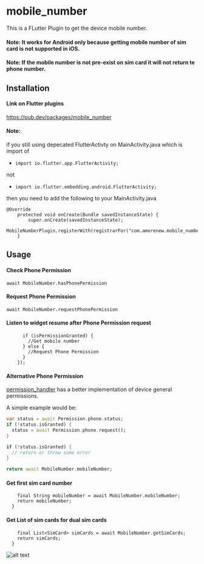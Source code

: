 # mobile_number

This is a FLutter Plugin to get the device mobile number.
#### Note: It works for Android only because getting mobile number of sim card is not supported in iOS.
#### Note: If the mobile number is not pre-exist on sim card it will not return te phone number.

## Installation 
#### Link on Flutter plugins
https://pub.dev/packages/mobile_number

#### Note: 
if you still using depecated FlutterActivty on MainActivity.java
which is import of 
- `import io.flutter.app.FlutterActivity;`

not 
- `import io.flutter.embedding.android.FlutterActivity;`

then you need to add the following to your MainActivity.java
``` 
@Override
    protected void onCreate(Bundle savedInstanceState) {
        super.onCreate(savedInstanceState);
        MobileNumberPlugin.registerWith(registrarFor("com.amorenew.mobile_number.MobileNumberPlugin()"));
    }
  ```

## Usage

#### Check Phone Permission

```await MobileNumber.hasPhonePermission```

#### Request Phone Permission

```await MobileNumber.requestPhonePermission```

#### Listen to widget resume after Phone Permission request

```MobileNumber.listenPhonePermission((isPermissionGranted) {
      if (isPermissionGranted) {
        //Get mobile number
      } else {
        //Request Phone Permission
      }
    });
  ```
#### Alternative Phone Permission

[permission_handler](https://pub.dev/packages/permission_handler) has a better implementation of device general permissions.

A simple example would be:

```dart
var status = await Permission.phone.status;
if (!status.isGranted) {
  status = await Permission.phone.request();
}

if (!status.isGranted) {
  // return or throw some error
}

return await MobileNumber.mobileNumber;

```


#### Get first sim card number

```Future<String> getMobileNumber() async {
    final String mobileNumber = await MobileNumber.mobileNumber;
    return mobileNumber;
  }
  ```

#### Get List of sim cards for dual sim cards

```Future<List<SimCard>> geSimCards() async {
    final List<SimCard> simCards = await MobileNumber.getSimCards;
    return simCards;
  }
  ```
  

![alt text](https://raw.githubusercontent.com/amorenew/Flutter-Mobile-Number-Plugin/master/sample1.png)
